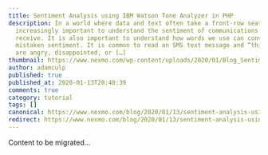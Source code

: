 ```yaml
---
title: Sentiment Analysis using IBM Watson Tone Analyzer in PHP
description: In a world where data and text often take a front-row seat, it is
  increasingly important to understand the sentiment of communications we
  receive. It is also important to understand how words we use can convey a
  mistaken sentiment. It is common to read an SMS text message and “think” they
  are angry, disappointed, or […]
thumbnail: https://www.nexmo.com/wp-content/uploads/2020/01/Blog_Sentiment-Analysis_Watson_1200x600.png
author: adamculp
published: true
published_at: 2020-01-13T20:40:39
comments: true
category: tutorial
tags: []
canonical: https://www.nexmo.com/blog/2020/01/13/sentiment-analysis-using-ibm-watson-tone-analyzer-in-php-dr
redirect: https://www.nexmo.com/blog/2020/01/13/sentiment-analysis-using-ibm-watson-tone-analyzer-in-php-dr
---
```

Content to be migrated...